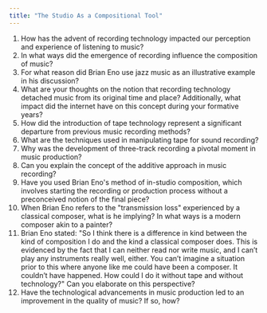 ```yaml
---
title: "The Studio As a Compositional Tool"
---
```


1. How has the advent of recording technology impacted our perception and experience of listening to music?
2. In what ways did the emergence of recording influence the composition of music?
3. For what reason did Brian Eno use jazz music as an illustrative example in his discussion?
4. What are your thoughts on the notion that recording technology detached music from its original time and place? Additionally, what impact did the internet have on this concept during your formative years?
5. How did the introduction of tape technology represent a significant departure from previous music recording methods?
6. What are the techniques used in manipulating tape for sound recording?
7. Why was the development of three-track recording a pivotal moment in music production?
8. Can you explain the concept of the additive approach in music recording?
9. Have you used Brian Eno's method of in-studio composition, which involves starting the recording or production process without a preconceived notion of the final piece?
10. When Brian Eno refers to the "transmission loss" experienced by a classical composer, what is he implying? In what ways is a modern composer akin to a painter?
11. Brian Eno stated: "So I think there is a difference in kind between the kind of composition I do and the kind a classical composer does. This is evidenced by the fact that I can neither read nor write music, and I can’t play any instruments really well, either. You can’t imagine a situation prior to this where anyone like me could have been a composer. It couldn’t have happened. How could I do it without tape and without technology?" Can you elaborate on this perspective?
12. Have the technological advancements in music production led to an improvement in the quality of music? If so, how?
